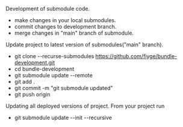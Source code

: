 Development of submodule code.
- make changes in your local submodules.
- commit changes to development branch. 
- merge changes in "main" branch of submodule.

Update project to latest version of submodules("main" branch).
- git clone --recurse-submodules https://github.com/fiyge/bundle-development.git
- cd bundle-development
- git submodule update --remote
- git add .
- git commit -m "git submodule updated"
- git push origin

Updating all deployed versions of project. From your project run
- git submodule update --init --recursive

